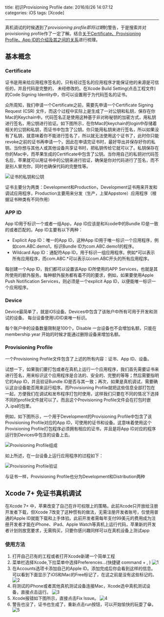 title: 初识Provisioning Profile
date: 2016/8/26 14:07:12  
categories: iOS
tags: [Xcode]

---

真机调试的时候遇到了*provisioning profile即将过期*的警告，于是搜索并对provisioning profile作了一定了解。结合[关于Certificate、Provisioning Profile、App ID的介绍及其之间的关系](http://www.cnblogs.com/cywin888/p/3263027.html)进行梳理。

<!--more-->

## 基本概念
### Certificate
证书是用来给应用程序签名的，只有经过签名的应用程序才能保证他的来源是可信任的，并且代码是完整的， 未经修改的。在Xcode Build Setting(点击工程文件)的Code Signing Identity中，你可以设置用于为代码签名的证书。

众所周知，我们申请一个Certificate之前，需要先申请一个Certificate Signing Request (CSR) 文件，而这个过程中实际上是生成了一对公钥和私钥，保存在你Mac的Keychain中。代码签名正是使用这种基于非对称秘钥的加密方式，用私钥进行签名，用公钥进行验证。如下图所示，在你Mac的keychain的login中存储着相关的公钥和私钥，而证书中包含了公钥。你只能用私钥来进行签名，所以如果没有了私钥，就意味着你不能进行签名了，所以就无法使用这个证书了，此时你只能revoke之前的证书再申请一个。因此在申请完证书时，最好导出并保存好你的私钥。当你想与其他人或其他设备共享证书时，把私钥传给它就可以了。私钥保存在你的Mac中，而苹果生成的Certificate中包含了公钥。当你用自己的私钥对代码签名后，苹果就可以用证书中的公钥来进行验证，确保是你对代码进行了签名，而不是别人冒充你，同时也确保代码的完整性等。 

![证书的私钥和公钥](https://github.com/zhang759740844/MyImgs/blob/master/MyBlog/profile_certificate.png?raw=true)

证书主要分为两类：Development和Production，Development证书用来开发和调试应用程序，Production主要用来分发（生产，上架Appstore）应用程序（根据证书种类有不同作用）

### APP ID
App ID用于标识一个或者一组App，App ID应该是和Xcode中的Bundle ID是一致的或者匹配的。App ID主要有以下两种：
- Explicit App ID：唯一的App ID，这种App ID用于唯一标识一个应用程序，例如com.ABC.demo1，标识Bundle ID为com.ABC.demo1的程序。
- Wildcard App ID：通配符App ID，用于标识一组应用程序。例如\*可以表示所有应用程序，而com.ABC.*可以表示以com.ABC开头的所有应用程序。

每创建一个App ID，我们都可以设置该App ID所使用的APP Services，也就是其所使用的额外服务。每种额外服务都有着不同的要求，例如，如果要使用Apple Push Notification Services，则必须是一个explicit App ID，以便能唯一标识一个应用程序。

### Device
Device最简单了，就是iOS设备。Devices中包含了该账户中所有可用于开发和测试的设备。 每台设备使用UDID来唯一标识。

每个账户中的设备数量限制是100个。Disable 一台设备也不会增加名额，只能在membership year 开始的时候才能通过删除设备来增加名额。

### Provisioning Profile
一个Provisioning Profile文件包含了上述的所有内容：证书、App ID、设备。

试想一下，如果我们要打包或者在真机上运行一个应用程序，我们首先需要证书来进行签名，用来标识这个应用程序是合法的、安全的、完整的等等；然后需要指明它的App ID，并且验证Bundle ID是否与其一致；再次，如果是真机调试，需要确认这台设备能否用来运行程序。而Provisioning Profile就把这些信息全部打包在一起，方便我们在调试和发布程序打包时使用，这样我们只要在不同的情况下选择不同的profile文件就可以了。而且这个Provisioning Profile文件会在打包时嵌入.ipa的包里。

例如，如下图所示，一个用于Development的Provisioning Profile中包含了该Provisioning Profile对应的App ID，可使用的证书和设备。这意味着使用这个Provisioning Profile打包程序必须拥有相应的证书，并且是将App ID对应的程序运行到Devices中包含的设备上去。

![Provisioning Profile组成](https://github.com/zhang759740844/MyImgs/blob/master/MyBlog/Provisioning_Profile_consist.png?raw=true)

如上所述，在一台设备上运行应用程序的过程如下：

![Provisioning Profile验证](https://github.com/zhang759740844/MyImgs/blob/master/MyBlog/Provisioning_Profile_Confirm.png?raw=true)

与证书一样，Provisioning Profile也分为Development和Distribution两种

## Xcode 7+ 免证书真机调试
在Xcode 7+ 中，苹果改变了自己在许可权限上的策略，此前Xcode只开放给注册开发者下载，但Xcode 7改变了这种惯有的做法，无需注册开发者账号，仅使用普通的Apple ID就能下载和上手体验。此前开发者需每年支付99美元的费用成为注册开发者才能在iPhone、iPad、Apple Watch等真机上运行代码，苹果新的开发者计划则放宽要求，无需购买，只要你感兴趣同样可以在真机设备上测试app

### 使用方法
1. 打开自己已有的工程或者打开Xcode新建一个简单工程
2. 菜单栏选择Xcode,下拉菜单中选择Preferences...(快捷键 command + , )
	![1](https://github.com/zhang759740844/MyImgs/blob/master/MyBlog/NoCertificateDebug.png?raw=true)
3. 在Accounts选项卡添加自己的Apple ID。添加完成后你会看到这样的信息。可以看到下面显示了iOS和Mac的Free标记了，在这之前是没有这些标记的。
	![2](https://github.com/zhang759740844/MyImgs/blob/master/MyBlog/NoCertificateDebg2.png?raw=true)
4. 将测试的iPhone或者其他真机测试设备连接Mac，Xcode选中真机测试设备，直接点击运行。
	![3](https://github.com/zhang759740844/MyImgs/blob/master/MyBlog/NoCertificateDebg3.png?raw=true)
5. Xcode报错如下图所示，直接点击Fix Issue。
	![4](https://github.com/zhang759740844/MyImgs/blob/master/MyBlog/NoCertificateDebg4.png?raw=true)
6. 警告也没了，证书也生成了，重新点击run按钮，可以开始愉快的玩耍了😁。
	![5](https://github.com/zhang759740844/MyImgs/blob/master/MyBlog/NoCertificateDebg5.png?raw=true)



